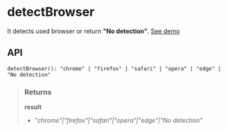 # detectBrowser
It detects used browser or return __"No detection"__. [See demo](https://react-tools.ndria.dev/#/utils/detectBrowser)

## API

```tsx
detectBrowser(): "chrome" | "firefox" | "safari" | "opera" | "edge" | "No detection"
```





> ### Returns
>
> __result__
> - _"chrome"|"firefox"|"safari"|"opera"|"edge"|"No detection"_  
>